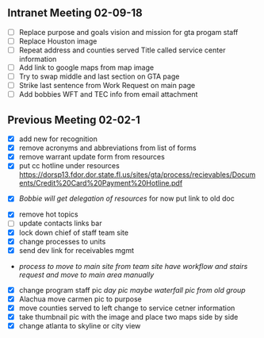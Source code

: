 
## Intranet Meeting 02-09-18
- [ ] Replace purpose and goals vision and mission for gta progam staff
- [ ] Replace Houston image
- [ ] Repeat address and counties served Title called service center information
- [ ] Add link to google maps from map image
- [ ] Try to swap middle and last section on GTA page
- [ ] Strike last sentence from Work Request on main page
- [ ] Add bobbies WFT and TEC info from email attachment

## Previous Meeting 02-02-1
- [x] add new for recognition
- [x] remove acronyms and abbreviations from list of forms
- [x] remove warrant update form from resources
- [x] put cc hotline under resources https://dorsp13.fdor.dor.state.fl.us/sites/gta/process/recievables/Documents/Credit%20Card%20Payment%20Hotline.pdf

* [x] *Bobbie will get delegation of resources* for now put link to old doc

- [x] remove hot topics
- [ ] update contacts links bar
- [x] lock down chief of staff team site
- [x] change processes to units
- [x] send dev link for receivables mgmt
* *process to move to main site from team site have workflow and stairs request and move to main area manually*

- [x] change program staff pic
*day pic maybe waterfall pic from old group*
- [x] Alachua move carmen pic to purpose
- [x] move counties served to left change to service cetner information
- [x] take thumbnail pic with the image and place two maps side by side
- [x] change atlanta to skyline or city view